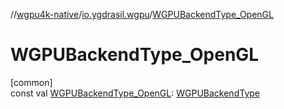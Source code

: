 //[wgpu4k-native](../../index.md)/[io.ygdrasil.wgpu](index.md)/[WGPUBackendType_OpenGL](-w-g-p-u-backend-type_-open-g-l.md)

# WGPUBackendType_OpenGL

[common]\
const val [WGPUBackendType_OpenGL](-w-g-p-u-backend-type_-open-g-l.md): [WGPUBackendType](-w-g-p-u-backend-type/index.md)